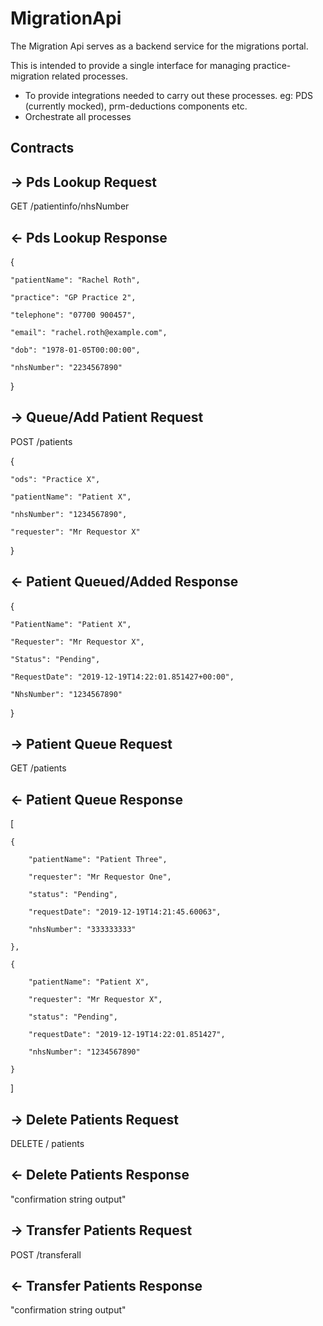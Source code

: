 # MigrationApi

The Migration Api serves as a backend service for the migrations portal.

This is intended to provide a single interface for managing practice-migration related processes. 

- To provide integrations needed to carry out these processes. eg: PDS (currently mocked), prm-deductions components etc. 
- Orchestrate all processes

## Contracts

## -> Pds Lookup Request

GET /patientinfo/nhsNumber

## <- Pds Lookup Response

{

    "patientName": "Rachel Roth",

    "practice": "GP Practice 2",

    "telephone": "07700 900457",

    "email": "rachel.roth@example.com",

    "dob": "1978-01-05T00:00:00",

    "nhsNumber": "2234567890"

}

## ->  Queue/Add Patient Request

POST /patients

{

    "ods": "Practice X",

    "patientName": "Patient X",

    "nhsNumber": "1234567890",

    "requester": "Mr Requestor X"

}

## <- Patient Queued/Added Response

{

    "PatientName": "Patient X",

    "Requester": "Mr Requestor X",

    "Status": "Pending",

    "RequestDate": "2019-12-19T14:22:01.851427+00:00",

    "NhsNumber": "1234567890"

}

## -> Patient Queue Request

GET /patients

## <- Patient Queue Response

[

    {

        "patientName": "Patient Three",

        "requester": "Mr Requestor One",

        "status": "Pending",

        "requestDate": "2019-12-19T14:21:45.60063",

        "nhsNumber": "333333333"

    },

    {

        "patientName": "Patient X",

        "requester": "Mr Requestor X",

        "status": "Pending",

        "requestDate": "2019-12-19T14:22:01.851427",

        "nhsNumber": "1234567890"

    }

]

## -> Delete Patients Request

DELETE / patients

## <- Delete Patients Response

"confirmation string output"

## -> Transfer Patients Request

POST /transferall

## <- Transfer Patients Response

"confirmation string output"

 




